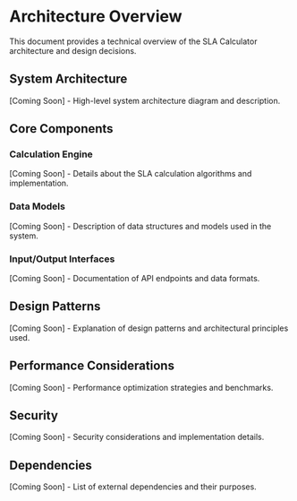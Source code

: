 # Architecture Overview

This document provides a technical overview of the SLA Calculator architecture and design decisions.

## System Architecture

[Coming Soon] - High-level system architecture diagram and description.

## Core Components

### Calculation Engine

[Coming Soon] - Details about the SLA calculation algorithms and implementation.

### Data Models

[Coming Soon] - Description of data structures and models used in the system.

### Input/Output Interfaces

[Coming Soon] - Documentation of API endpoints and data formats.

## Design Patterns

[Coming Soon] - Explanation of design patterns and architectural principles used.

## Performance Considerations

[Coming Soon] - Performance optimization strategies and benchmarks.

## Security

[Coming Soon] - Security considerations and implementation details.

## Dependencies

[Coming Soon] - List of external dependencies and their purposes.